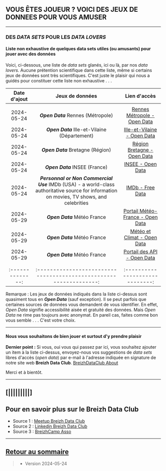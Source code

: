 ## VOUS ÊTES JOUEUR ? VOICI DES JEUX DE DONNEES POUR VOUS AMUSER

---

### DES _DATA SETS_ POUR LES _DATA LOVERS_


#### Liste non exhaustive de quelques data sets utiles (ou amusants) pour jouer avec des données

Voici, ci-dessous, une liste de _data sets_ glanés, ici ou là, par nos _data lovers_.
Aucune prétention scientifique dans cette liste, même si certains jeux de données sont très scientifiques.
C'est juste le plaisir qui nous a guidés pour constituer cette liste non exhaustive . . .



| Date d'ajout   |                  Jeux de données                                 |       Lien d'accès            |
| :-------------:|:----------------------------------------------------------------:|:-----------------------------:|
|                |                                                                  |                               |
|   2024-05-24   |     **_Open Data_** Rennes (Métropole)                           |  [Rennes Métropole - Open Data](https://data.rennesmetropole.fr/explore/?sort=explore.popularity_score)     |
|   2024-05-24   |     **_Open Data_** Ille-et-Vilaine (Département)                |  [Ille-et-Vilaine - Open Data](https://www.ille-et-vilaine.fr/open-data-35)                                 |
|   2024-05-24   |     **_Open Data_** Bretagne (Région)                            |  [Région Bretagne - Open Data](https://data.bretagne.bzh/pages/home-page/)                                 |
|   2024-05-24   |     **_Open Data_** INSEE (France)                               |  [INSEE - Open Data](https://www.insee.fr/fr/information/2410988)                                |
|   2024-05-24   |     **_Personnal or Non Commercial Use_** IMDb (USA) - a world-class authoritative source for information on movies, TV shows, and celebrities       |  [IMDb - Free Data](https://datasets.imdbws.com/)          |
|   2024-05-29   |     **_Open Data_** Météo France                          |  [Portail Météo-France - Open Data](https://donneespubliques.meteofrance.fr/)                              |
|   2024-05-29   |     **_Open Data_** Météo France                          |  [Météo et Climat - Open Data](https://meteo.data.gouv.fr/)                             |
|   2024-05-29   |     **_Open Data_** Météo France                          |  [Portail des API - Open Data](https://portail-api.meteofrance.fr/web/fr/)                            |
|                | |                |                                                                  |            |
|                |                                                                  |                               |
|:--------------:|:----------------------------------------------------------------:|:-----------------------------:|

Remarque : Les jeux de données indiqués dans la liste ci-dessus sont quasiment tous en **_Open Data_** (sauf exception).
Il se peut parfois que certaines sources de données vous demandent de vous identifier. En effet, _Open Data_ signifie accessibilité aisée et gratuité des données. Mais _Open Data_ ne rime pas toujours avec anonymat. 
En pareil cas, faites comme bon vous semble . . .  C'est votre choix.

>
>
>
>

---

#### Nous vous souhaitons de bien jouer et surtout d'y prendre plaisir 

**Dernier point :** Si vous, oui vous qui passez par ici, vous souhaitez ajouter un item à la liste ci-dessus, envoyez-nous vos suggestions de _data sets_ libres d'accès (_open data_) par e-mail à l'adresse indiquée en signature de notre site web **Breizh Data Club**.
[BreizhDataClub About](<https://dcn-prof.github.io/breizhdataclub/about/>)



Merci et à bientôt.

>
>
>

---

## [|||||||||] 
>
## Pour en savoir plus sur le Breizh Data Club

- Source 1 : [Meetup Breizh Data Club](https://www.meetup.com/fr-FR/Breizh-Data-Club/)
- Source 2 : [Linkedin Breizh Data Club](https://www.linkedin.com/company/breizhdataclub)
- Source 3 : [BreizhCamp Asso](https://www.breizhcamp.org/asso/)
 
---


## [Retour au sommaire](https://dcn-prof.github.io/breizhdataclub/)
  
>

>  *  Version 2024-05-24
